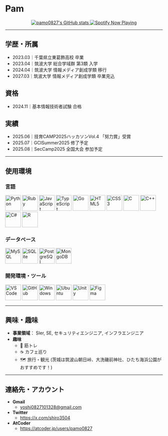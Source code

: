 # Pam

<p align="center">
  <a href="https://github.com/pamo0827">
    <img src="https://github-readme-stats.vercel.app/api?username=pamo0827&show_icons=true&theme=radical&hide_border=true&count_private=true" alt="pamo0827's GitHub stats" />
  </a>
  <a href="https://open.spotify.com/user/316ghnc2btt5hdseemtji6ntjeu4">
    <img src="https://spotify-github-profile.vercel.app/api/view?uid=pamo0827&cover_image=true&theme=default" alt="Spotify Now Playing" />
  </a>
</p>

---

## 学歴・所属
- 2023.03｜千葉県立東葛飾高校 卒業
- 2023.04｜筑波大学 総合学域群 第3類 入学
- 2024.04｜筑波大学 情報メディア創成学類 移行
- 2027.03｜筑波大学 情報メディア創成学類 卒業見込

## 資格
- 2024.11｜基本情報技術者試験 合格

## 実績
- 2025.06｜技育CAMP2025ハッカソンVol.4  「努力賞」受賞
- 2025.07｜GCISummer2025 修了予定
- 2025.08｜SecCamp2025 全国大会 参加予定

---

## 使用環境

### 言語

<p align="left">
<img src="https://www.python.org/static/community_logos/python-logo.png" height="50" width="50" alt="Python"/>
<img src="https://upload.wikimedia.org/wikipedia/commons/7/73/Ruby_logo.svg" height="50" width="50" alt="Ruby"/>
<img src="https://upload.wikimedia.org/wikipedia/commons/6/6a/JavaScript-logo.png" height="50" width="50" alt="JavaScript"/>
<img src="https://upload.wikimedia.org/wikipedia/commons/4/4c/Typescript_logo_2020.svg" height="50" width="50" alt="TypeScript"/>
<img src="https://golang.org/doc/gopher/frontpage.png" height="50" width="50" alt="Go"/>
<img src="https://upload.wikimedia.org/wikipedia/commons/6/61/HTML5_logo_and_wordmark.svg" height="50" width="50" alt="HTML5"/>
<img src="https://upload.wikimedia.org/wikipedia/commons/d/d5/CSS3_logo_and_wordmark.svg" height="50" width="50" alt="CSS3"/>
<img src="https://upload.wikimedia.org/wikipedia/commons/1/19/C_Logo.png" height="50" width="50" alt="C"/>
<img src="https://upload.wikimedia.org/wikipedia/commons/1/18/ISO_C%2B%2B_Logo.svg" height="50" width="50" alt="C++"/>
<img src="https://upload.wikimedia.org/wikipedia/commons/4/4f/Csharp_Logo.png" height="50" width="50" alt="C#"/>
<img src="https://upload.wikimedia.org/wikipedia/commons/1/1b/R_logo.svg" height="50" width="50" alt="R"/>
</p>

### データベース

<p align="left">
<img src="https://upload.wikimedia.org/wikipedia/en/d/dd/MySQL_logo.svg" height="50" width="50" alt="MySQL"/>
<img src="https://upload.wikimedia.org/wikipedia/commons/3/38/SQLite370.svg" height="50" width="50" alt="SQLite"/>
<img src="https://upload.wikimedia.org/wikipedia/commons/2/29/Postgresql_elephant.svg" height="50" width="50" alt="PostgreSQL"/>
<img src="https://webassets.mongodb.com/_com_assets/cms/mongodb-logo-rgb-j6w271g1xn.jpg" height="50" width="50" alt="MongoDB"/>
</p>

### 開発環境・ツール

<p align="left">
<img src="https://upload.wikimedia.org/wikipedia/commons/9/9a/Visual_Studio_Code_1.35_icon.svg" height="50" width="50" alt="VS Code"/>
<img src="https://upload.wikimedia.org/wikipedia/commons/9/91/Octicons-mark-github.svg" height="50" width="50" alt="GitHub"/>
<img src="https://upload.wikimedia.org/wikipedia/commons/8/87/Windows_logo_-_2021.svg" height="50" width="50" alt="Windows"/>
<img src="https://upload.wikimedia.org/wikipedia/commons/a/ab/Logo-ubuntu_cof-orange-hex.svg" height="50" width="50" alt="Ubuntu"/>
<img src="https://upload.wikimedia.org/wikipedia/commons/1/19/Unity_Technologies_logo.svg" height="50" width="50" alt="Unity"/>
<img src="https://upload.wikimedia.org/wikipedia/commons/3/33/Figma-logo.svg" height="50" width="50" alt="Figma"/>
</p>

---

## 興味・趣味

* **事業領域**： SIer, SE, セキュリティエンジニア, インフラエンジニア
* **趣味**
    * 🍖 筋トレ
    * ☕ カフェ巡り
    * 🗺 旅行・観光 (茨城は筑波山朝日峠、大洗磯前神社、ひたち海浜公園がおすすめです！)

---

## 連絡先・アカウント

* **Gmail**
   * yoshi0827101328@gmail.com
* **Twitter**
   * https://x.com/shiro3504
* **AtCoder**
   * https://atcoder.jp/users/pamo0827
